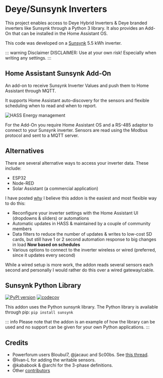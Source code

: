 # Deye/Sunsynk Inverters

This project enables access to Deye Hybrid Inverters & Deye branded inverters like Sunsynk through a Python 3 library. It also provides an Add-On that can be installed in the Home Assistant OS.

This code was developed on a [Sunsynk](https://www.sunsynk.org/) 5.5 kWh inverter.

::: warning Disclaimer
DISCLAIMER: Use at your own risk! Especially when writing any settings.
:::

## Home Assistant Sunsynk Add-On

An add-on to receive Sunsynk Inverter Values and push them to Home Assistant through MQTT.

It supports Home Assistant auto-discovery for the sensors and flexible scheduling when to read and when to report.

![HASS Energy management](https://github.com/kellerza/sunsynk/raw/main/images/energy.png)

For the Add-On you require Home Assistant OS and a RS-485 adaptor to connect to your Sunsynk inverter. Sensors are read using the Modbus protocol and sent to a MQTT server.

## Alternatives

There are several alternative ways to access your inverter data. These include:

- ESP32
- Node-RED
- Solar Assistant (a commercial application)

I have posted [why](https://powerforum.co.za/topic/16136-home-assistant-inverter-integration-options/?do=findComment&comment=146782) I believe this addon is the easiest and most flexible way to do this:

- Reconfigure your inverter settings with the Home Assistant UI (dropdowns & sliders) or automations
- Automatic updates in HASS & maintained by a couple of community members
- Data filters to reduce the number of updates & writes to low-cost SD cards, but still have 1 or 2 second automation response to big changes in load **Now based on schedules**
- Various options to connect to the inverter wireless or wired (preferred, since it updates every second)

While a wired setup is more work, the addon reads several sensors each second and personally I would rather do this over a wired gateway/cable.

## Sunsynk Python Library

[![PyPI version](https://badge.fury.io/py/sunsynk.svg)](https://pypi.org/project/sunsynk/)
[![codecov](https://codecov.io/gh/kellerza/sunsynk/branch/main/graph/badge.svg?token=ILKRC5UTXI)](https://codecov.io/gh/kellerza/sunsynk)

This addon uses the Python sunsynk library. The Python library is available through pip: `pip install sunsynk`

::: info
Please note that the addon is an example of how the library can be used and no support can be given for your own Python applications.
:::

## Credits

- Powerforum users Bloubul7, @jacauc and Sc00bs. See [this thread](https://powerforum.co.za/topic/8646-my-sunsynk-8kw-data-collection-setup/).
- @Ivan-L for adding the writable sensors.
- @kababook & @archi for the 3-phase definitions.
- Other [contributors](https://github.com/kellerza/sunsynk/graphs/contributors)
